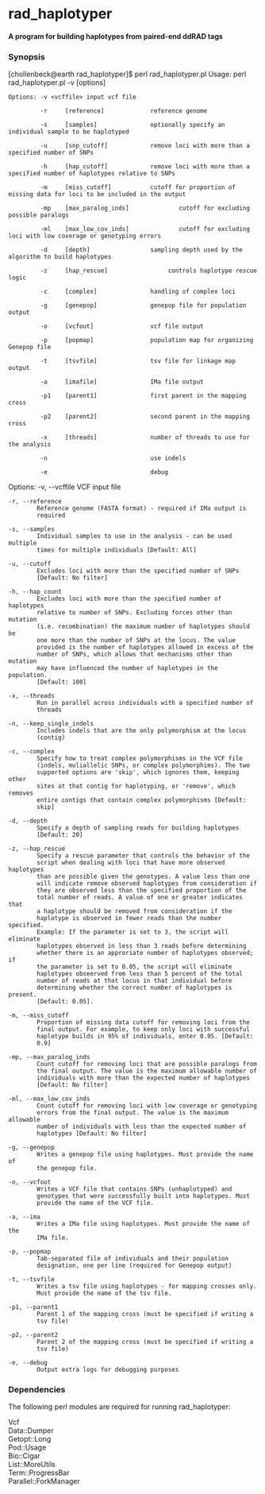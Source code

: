 # rad_haplotyper
#### A program for building haplotypes from paired-end ddRAD tags

### Synopsis

[chollenbeck@earth rad_haplotyper]$ perl rad_haplotyper.pl
Usage:
    perl rad_haplotyper.pl -v <vcffile> [options]

    Options: -v <vcffile> input vcf file

             -r     [reference]             reference genome

             -s     [samples]               optionally specify an individual sample to be haplotyped

             -u     [snp_cutoff]            remove loci with more than a specified number of SNPs

             -h     [hap_cutoff]            remove loci with more than a specified number of haplotypes relative to SNPs

             -m     [miss_cutoff]           cutoff for proportion of missing data for loci to be included in the output

             -mp    [max_paralog_inds]              cutoff for excluding possible paralogs

             -ml    [max_low_cov_inds]              cutoff for excluding loci with low coverage or genotyping errors

             -d     [depth]                 sampling depth used by the algorithm to build haplotypes

             -z     [hap_rescue]                 controls haplotype rescue logic

             -c     [complex]               handling of complex loci

             -g     [genepop]               genepop file for population output

             -o     [vcfout]                vcf file output

             -p     [popmap]                population map for organizing Genepop file

             -t     [tsvfile]               tsv file for linkage map output

             -a     [imafile]               IMa file output

             -p1    [parent1]               first parent in the mapping cross

             -p2    [parent2]               second parent in the mapping cross

             -x     [threads]               number of threads to use for the analysis

             -n                             use indels

             -e                             debug

Options:
    -v, --vcffile
            VCF input file

    -r, --reference
            Reference genome (FASTA format) - required if IMa output is
            required

    -s, --samples
            Individual samples to use in the analysis - can be used multiple
            times for multiple individuals [Default: All]

    -u, --cutoff
            Excludes loci with more than the specified number of SNPs
            [Default: No filter]

    -h, --hap_count
            Excludes loci with more than the specified number of haplotypes
            relative to number of SNPs. Excluding forces other than mutation
            (i.e. recombination) the maximum number of haplotypes should be
            one more than the number of SNPs at the locus. The value
            provided is the number of haplotypes allowed in excess of the
            number of SNPs, which allows that mechanisms other than mutation
            may have influenced the number of haplotypes in the population.
            [Default: 100]

    -x, --threads
            Run in parallel across individuals with a specified number of
            threads

    -n, --keep_single_indels
            Includes indels that are the only polymorphism at the locus
            (contig)

    -c, --complex
            Specify how to treat complex polymorphisms in the VCF file
            (indels, muliallelic SNPs, or complex polymorphims). The two
            supported options are 'skip', which ignores them, keeping other
            sites at that contig for haplotyping, or 'remove', which removes
            entire contigs that contain complex polymorphisms [Default:
            skip]

    -d, --depth
            Specify a depth of sampling reads for building haplotypes
            [Default: 20]

    -z, --hap_rescue
            Specify a rescue parameter that controls the behavior of the
            script when dealing with loci that have more observed haplotypes
            than are possible given the genotypes. A value less than one
            will indicate remove observed haplotypes from consideration if
            they are observed less than the specified proportion of the
            total number of reads. A value of one or greater indicates that
            a haplotype should be removed from consideration if the
            haplotype is observed in fewer reads than the number specified.
            Example: If the parameter is set to 3, the script will eliminate
            haplotypes observed in less than 3 reads before determining
            whether there is an approriate number of haplotypes observed; if
            the parameter is set to 0.05, the script will eliminate
            haplotypes obseerved from less than 5 percent of the total
            number of reads at that locus in that individual before
            determining whether the correct number of haplotypes is present.
            [Default: 0.05].

    -m, --miss_cutoff
            Proportion of missing data cutoff for removing loci from the
            final output. For example, to keep only loci with successful
            haplotype builds in 95% of individuals, enter 0.95. [Default:
            0.9]

    -mp, --max_paralog_inds
            Count cutoff for removing loci that are possible paralogs from
            the final output. The value is the maximum allowable number of
            individuals with more than the expected number of haplotypes
            [Default: No filter]

    -ml, --max_low_cov_inds
            Count cutoff for removing loci with low coverage or genotyping
            errors from the final output. The value is the maximum allowable
            number of individuals with less than the expected number of
            haplotypes [Default: No filter]

    -g, --genepop
            Writes a genepop file using haplotypes. Must provide the name of
            the genepop file.

    -o, --vcfout
            Writes a VCF file that contains SNPs (unhaplotyped) and
            genotypes that were successfully built into haplotypes. Must
            provide the name of the VCF file.

    -a, --ima
            Writes a IMa file using haplotypes. Must provide the name of the
            IMa file.

    -p, --popmap
            Tab-separated file of individuals and their population
            designation, one per line (required for Genepop output)

    -t, --tsvfile
            Writes a tsv file using haplotypes - for mapping crosses only.
            Must provide the name of the tsv file.

    -p1, --parent1
            Parent 1 of the mapping cross (must be specified if writing a
            tsv file)

    -p2, --parent2
            Parent 2 of the mapping cross (must be specified if writing a
            tsv file)

    -e, --debug
            Output extra logs for debugging purposes



### Dependencies

The following perl modules are required for running rad_haplotyper:

Vcf<br />
Data::Dumper<br />
Getopt::Long<br />
Pod::Usage<br />
Bio::Cigar<br />
List::MoreUtils<br />
Term::ProgressBar<br />
Parallel::ForkManager<br />
